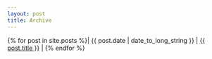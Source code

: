 ```yaml
---
layout: post
title: Archive
---
```


{% for post in site.posts %}| {{ post.date | date_to_long_string }} | <a href="{{ post.url }}">{{ post.title }}</a> |
{% endfor %}
